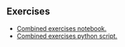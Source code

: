 ## Exercises

- [Combined exercises notebook.](./combined.ipynb)
- [Combined exercises python script.](./combined.py)
